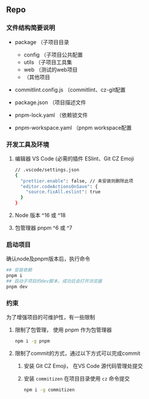 ## Repo

### 文件结构简要说明

* package （子项目目录

  * config （子项目公共配置
  * utils （子项目工具集
  * web （测试的web项目
  * （其他项目
* commitlint.config.js （commitlint、cz-git配置
* package.json （项目描述文件
* pnpm-lock.yaml （依赖锁文件
* pnpm-workspace.yaml （pnpm workspace配置

### 开发工具及环境

1. 编辑器 VS Code (必需的插件 ESlint、Git CZ Emoji

    ```bash
    // .vscode/settings.json
    {
      "prettier.enable": false, // 未安装则删除此项
      "editor.codeActionsOnSave": {
        "source.fixAll.eslint": true
      }
    }
    ```
2. Node 版本 ^16 或 ^18
3. 包管理器 pnpm ^6 或 ^7

### 启动项目

确认node及pnpm版本后，执行命令

```bash
## 安装依赖
pnpm i
## 启动子项目的dev脚本，成功后会打开浏览器
pnpm dev
```


### 约束

为了增强项目的可维护性，有一些限制

1. 限制了包管理， 使用 pnpm 作为包管理器

    ```bash
    npm i -g pnpm
    ```
2. 限制了commit的方式，通过以下方式可以完成commit

    1. 安装 Git CZ Emoji， 在VS Code 源代码管理处提交

       
    2. 安装 `commitizen` 在项目目录使用 `cz` 命令提交

        ```bash
        npm i -g commitizen
        ```